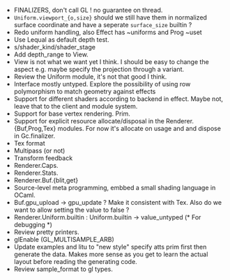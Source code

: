 * FINALIZERS, don't call GL ! no guarantee on thread.
* `Uniform.viewport_{o,size}` should we still have them in 
  normalized surface coordinate and have a seperate `surface_size`
  builtin ? 
* Redo uniform handling, also Effect has ~uniforms and Prog ~uset  
* Use Lequal as default depth test.
* s/shader_kind/shader_stage
* Add depth_range to View.
* View is not what we want yet I think. I should be easy to change 
  the aspect e.g. maybe specify the projection through a variant.
* Review the Uniform module, it's not that good I think. 
* Interface mostly untyped. Explore the possibility of using 
  row polymorphism to match geometry against effects
* Support for different shaders according to backend in effect. 
  Maybe not, leave that to the client and module system. 
* Support for base vertex rendering. Prim.
* Support for explicit resource allocate/disposal in the 
  Renderer.{Buf,Prog,Tex} modules. For now it's allocate on usage and 
  and dispose in Gc.finalizer.
* Tex format
* Multipass (or not) 
* Transform feedback 
* Renderer.Caps.
* Renderer.Stats.
* Renderer.Buf.{blit,get}
* Source-level meta programming, embbed a small shading language in
  OCaml.
* Buf.gpu_upload -> gpu_update ? Make it consistent with Tex.
  Also do we want to allow setting the value to false ?
* Renderer.Uniform.builtin : Uniform.builtin -> value_untyped 
  (* For debugging *) 
* Review pretty printers. 
* glEnable (GL_MULTISAMPLE_ARB)
* Update examples and litu to "new style" specify atts prim first
  then generate the data. Makes more sense as you get to learn the
  actual layout before reading the generating code.
* Review sample_format to gl types. 

